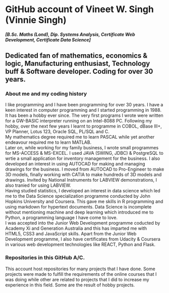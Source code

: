 # GitHub account of Vineet W. Singh (Vinnie Singh)
#### _[B.Sc. Maths (Lond), Dip. Systems Analysis, Certificate Web Development, Certificate Data Science]_
## Dedicated fan of mathematics, economics & logic, Manufacturing enthusiast, Technology buff & Software developer. Coding for over 30 years.
### About me and my coding history
I like programming and I have been programming for over 30 years. 
I have a keen interest in computer programming and I started programming in 1988. It has been a hobby ever since. 
The very first programs I wrote were written for a GW-BASIC interpreter running on an Intel-8088 PC. Following my hobby, 
over the next few years I learnt to programme in COBOL, dBase III+, VP Planner, Lotus 123, Oracle SQL, PL/SQL and C.  
My mathematics degree required me to learn PASCAL while yet another endeavour required me to learn MATLAB.  
Later on, while working for my family business, I wrote small programmes for MS-ACCESS & MS-EXCEL. 
I used JAVA (SWING, JDBC) & PostgreSQL to wrtie a small application for inventory management for the business. 
I also developed an interest in using AUTOCAD for making and managing drawings for the business. I moved from AUTOCAD to Pro-Engineer to make
3D models, finally working with CATIA to make hundreds of 3D models and drawings.
Invited by National Instruments for LABVIEW demonstrations, I also tranied for using LABVIEW.  
Having studied statistics, I developed an interest in data science which led me to the Data Science specialization programme conducted by John Hopkins University and 
Coursera. This gave me skills in R programming and using markdown for hypertext documents. 
Data Science is incomplete without mentioning machine and deep learning which introduced me to Python, a programming language I have come to love.  
I was accepted into the Junior Web Development programme coducted by Academy Xi and Generation Australia and this has imparted me with HTML5, CSS3 and JavaScript skills. 
Apart from the Junior Web Development programme, I also have certificates from Udacity & Coursera in various web development technologies like REACT, Python and Flask.  
### Repositories in this GitHub A/C. 
This account host repositories for many projects that I have done. 
Some projects were made to fulfill the requirements of the online courses that I was doing while other are related to projects that I did to increase my experience in 
this field. Some are the result of hobby projects. 
